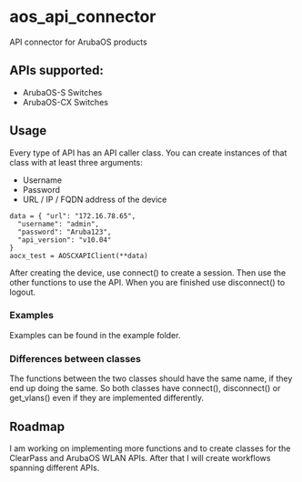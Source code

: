 # aos_api_connector
API connector for ArubaOS products


## APIs supported:

* ArubaOS-S Switches
* ArubaOS-CX Switches


## Usage

Every type of API has an API caller class. You can create instances of that class with at least three arguments:
* Username
* Password
* URL / IP / FQDN address of the device
```
data = { "url": "172.16.78.65",
  "username": "admin",
  "password": "Aruba123",
  "api_version": "v10.04"
}
aocx_test = AOSCXAPIClient(**data)
```

After creating the device, use connect() to create a session. 
Then use the other functions to use the API. 
When you are finished use disconnect() to logout. 

### Examples
Examples can be found in the example folder.

### Differences between classes

The functions between the two classes should have the same name, if they end up doing the same. 
So both classes have connect(), disconnect() or get_vlans() even if they are implemented differently.

## Roadmap

I am working on implementing more functions and to create classes for the ClearPass and ArubaOS WLAN APIs.
After that I will create workflows spanning different APIs.
